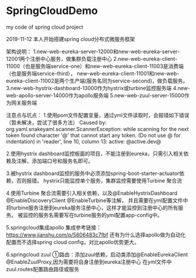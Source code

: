# SpringCloudDemo
my code of spring cloud project

2019-11-12
本人开始搭建spring cloud分布式微服务框架


架构说明：
1.new-web-eureka-server-12000和new-web-eureka-server-12001两个注册中心服务，做集群负载注册中心
2.new-web-eureka-client-11000（也是服务端service-one）和new-web-eureka-client-11003是消费端（也是服务端service-third），
new-web-eureka-client-11001和new-web-eureka-client-11002是两个生产端(服务名同为service-second)，做负载服务。
3.new-web-hystrix-dashboard-13000作为hystrix或turbine监控服务端
4.new-web-apollo-server-14000作为apollo服务端
5.new-web-zuul-server-15000作为网关服务端



注意点与坑点：
1.使用pom文件配置变量，通过yml文件读取时，会报错如下错误（暂未解决，尝试了很多方法）
Caused by: org.yaml.snakeyaml.scanner.ScannerException: while scanning for the next token
found character '@' that cannot start any token. (Do not use @ for indentation)
 in 'reader', line 10, column 13:
        active: @active.dev@

2.使用hystrix dashboard监控板面的项目，不能注册到eureka，只需引入相关依赖及注解，添加端口号和服务名即可。

3.被hystrix dashboard监控的服务中必须添加spring-boot-starter-actuator依赖，否则报错。
hystrix只能监控单个服务，集群监控需要使用Turbine 聚合流

4.使用Turbine 聚合流需要引入相关依赖，以及@EnableHystrixDashboard @EnableDiscoveryClient @EnableTurbine等注解，
并且需要在yml配置文件中将turbine服务注册到eureka服务注册中心，这样才能监控到注册中心的所有服务。
被监控的服务名需要写在turbine服务的yml配置app-config中。

5.springcloud集成apollo
集成参考链接：https://www.jianshu.com/p/5606483c7fbf
还有为什么选择apollo做为自动化配置而不选择spring cloud config，对比apollo优势更大。

6.springcloud zuul
①路由：添加zuul依赖，启动类添加@EnableEurekaClient @EnableZuulProxy,因为需要将自身注册到eureka注册中心
       在yml文件中zuul.routes配置路由路径或服务